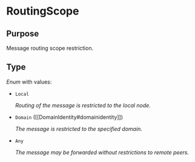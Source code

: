 # RoutingScope

## Purpose

<!-- --8<-- [start:purpose] -->
Message routing scope restriction.
<!-- --8<-- [end:purpose] -->

## Type

<!-- --8<-- [start:type] -->
<div class="type" markdown>


*Enum* with values:

- `Local`

  *Routing of the message is restricted to the local node.*

- `Domain` ([[DomainIdentity#domainidentity]])

  *The message is restricted to the specified domain.*

- `Any`

  *The message may be forwarded without restrictions to remote peers.*

</div>
<!-- --8<-- [end:type] -->

